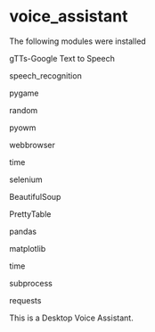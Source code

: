 # voice_assistant
The following modules were installed

gTTs-Google Text to Speech

speech_recognition

pygame

random

pyowm

webbrowser

time

selenium

BeautifulSoup

PrettyTable

pandas

matplotlib

time

subprocess

requests

This is a Desktop Voice Assistant.
